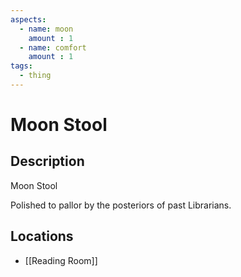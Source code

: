 ```yaml
---
aspects: 
  - name: moon
    amount : 1
  - name: comfort
    amount : 1
tags:
  - thing
---
```


# Moon Stool

## Description
Moon Stool

Polished to pallor by the posteriors of past Librarians.
## Locations
- [[Reading Room]]